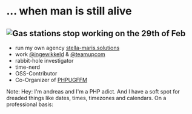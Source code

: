 # ... when man is still alive
![Gas stations stop working on the 29th of Feb](deck/resources/Leapyear-bug-nzherald.png)
---
* run my own agency [stella-maris.solutions](https://stella-maris.solutions)
* work [@ingewikkeld](https://ingewikkeld.dev) & [@teamupcom](https://teamup.com)
* rabbit-hole investigator
* time-nerd
* OSS-Contributor
* Co-Organizer of [PHPUGFFM](http://phpugffm.de)

Note: Hey: I'm andreas and I'm a PHP adict. And I have a soft spot for dreaded
things like dates, times, timezones and calendars. On a professional basis:

